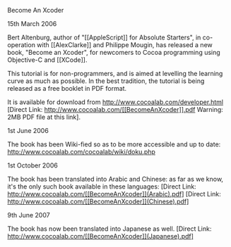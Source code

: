 

Become An Xcoder

15th March 2006

Bert Altenburg, author of "[[AppleScript]] for Absolute Starters", in co-operation with [[AlexClarke]] and Philippe Mougin, has released a new book, "Become an Xcoder", for newcomers to Cocoa programming using Objective-C and [[XCode]]. 

This tutorial is for non-programmers, and is aimed at levelling the learning curve as much as possible. In the best tradition, the tutorial is being released as a free booklet in PDF format. 

It is available for download from http://www.cocoalab.com/developer.html [Direct Link: http://www.cocoalab.com/[[BecomeAnXcoder]].pdf Warning: 2MB PDF file at this link].

1st June 2006

The book has been Wiki-fied so as to be more accessible and up to date: http://www.cocoalab.com/cocoalab/wiki/doku.php

1st October 2006

The book has been translated into Arabic and Chinese: as far as we know, it's the only such book available in these languages:
[Direct Link: http://www.cocoalab.com/[[BecomeAnXcoder]](Arabic).pdf]
[Direct Link: http://www.cocoalab.com/[[BecomeAnXcoder]](Chinese).pdf]

9th June 2007

The book has now been translated into Japanese as well. [Direct Link: http://www.cocoalab.com/[[BecomeAnXcoder]](Japanese).pdf]